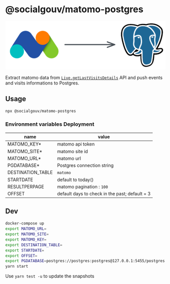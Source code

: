 # @socialgouv/matomo-postgres

![header](./header.png)

Extract matomo data from [`Live.getLastVisitsDetails`](https://developer.matomo.org/api-reference/reporting-api) API and push events and visits informations to Postgres.

## Usage

```sh
npx @socialgouv/matomo-postgres
```

### Environment variables Deployment

| name              | value                                          |
| ----------------- | ---------------------------------------------- |
| MATOMO_KEY\*      | matomo api token                               |
| MATOMO_SITE\*     | matomo site id                                 |
| MATOMO_URL\*      | matomo url                                     |
| PGDATABASE\*      | Postgres connection string                     |
| DESTINATION_TABLE | `matomo`                                       |
| STARTDATE         | default to today()                             |
| RESULTPERPAGE     | matomo pagination : `100`                      |
| OFFSET            | default days to check in the past; default = 3 |

## Dev

```sh
docker-compose up
export MATOMO_URL=
export MATOMO_SITE=
export MATOMO_KEY=
export DESTINATION_TABLE=
export STARTDATE=
export OFFSET=
export PGDATABASE=postgres://postgres:postgres@127.0.0.1:5455/postgres
yarn start
```

Use `yarn test -u` to update the snapshots
